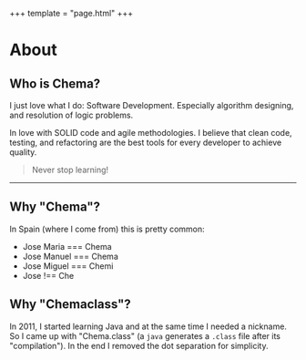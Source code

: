 +++
template = "page.html"
+++

# About

## Who is Chema?

I just love what I do: Software Development. Especially algorithm designing, and resolution of logic problems.

In love with SOLID code and agile methodologies. I believe that clean code, testing, and refactoring are the best tools
for every developer to achieve quality.

> Never stop learning!

---

## Why "Chema"?

In Spain (where I come from) this is pretty common:

- Jose Maria === Chema
- Jose Manuel === Chema
- Jose Miguel === Chemi
- Jose !== Che

## Why "Chemaclass"?

In 2011, I started learning Java and at the same time I needed a nickname. So I came up with "Chema.class"
(a `java` generates a `.class` file after its "compilation"). In the end I removed the dot separation for simplicity.
